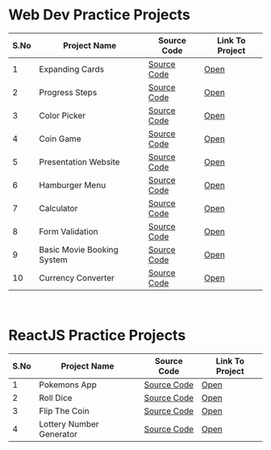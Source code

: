 # Web Dev Practice Projects


S.No | Project Name | Source Code |Link To Project
--- | --- | --- | ---
1 | Expanding Cards | [Source Code](https://github.com/Nikhil2408/Web-Dev-Practice-Projects/tree/main/Expanding%20Cards) | [Open](https://brave-einstein-edde9c.netlify.app)
2 | Progress Steps  | [Source Code](https://github.com/Nikhil2408/Web-Dev-Practice-Projects/tree/main/Progress%20Steps) | [Open](https://reverent-roentgen-8ec006.netlify.app/)
3 | Color Picker    | [Source Code](https://github.com/Nikhil2408/Web-Dev-Practice-Projects/tree/main/Color%20Picker) | [Open](https://serene-yonath-c601ae.netlify.app)
4 | Coin Game       | [Source Code](https://github.com/Nikhil2408/Web-Dev-Practice-Projects/tree/main/Coin%20Game) | [Open](https://festive-hugle-063ab0.netlify.app)
5 | Presentation Website | [Source Code](https://github.com/Nikhil2408/Web-Dev-Practice-Projects/tree/main/Presentation%20Website) | [Open](https://my-presentation1.netlify.app/)
6 | Hamburger Menu | [Source Code](https://github.com/Nikhil2408/Web-Dev-Practice-Projects/tree/main/Hamburger%20Menu) | [Open](https://hamburger-menu-animation.netlify.app)
7 | Calculator | [Source Code](https://github.com/Nikhil2408/Web-Dev-Practice-Projects/tree/main/Calculator) | [Open](https://chipper-profiterole-86fc52.netlify.app)
8 | Form Validation | [Source Code](https://github.com/Nikhil2408/Web-Dev-Practice-Projects/tree/main/Form%20Validation) | [Open](https://calm-centaur-38ce00.netlify.app)
9 | Basic Movie Booking System | [Source Code](https://github.com/Nikhil2408/Web-Dev-Practice-Projects/tree/main/Basic%20Movie%20Booking%20System) | [Open](https://basic-movie-book-system.netlify.app/)
10 | Currency Converter | [Source Code](https://github.com/Nikhil2408/Web-Dev-Practice-Projects/tree/main/CurrencyConverter) | [Open](https://currency-converter-webapp.netlify.app/)

<br>

# ReactJS Practice Projects

S.No | Project Name | Source Code |  Link To Project
--- | --- | --- | ---
1 | Pokemons App | [Source Code](https://github.com/Nikhil2408/pokemons-app) | [Open](https://master--stellular-crisp-e91b5b.netlify.app/)
2 | Roll Dice | [Source Code](https://github.com/Nikhil2408/roll-dice) | [Open](https://serene-otter-61674d.netlify.app/)
3 | Flip The Coin | [Source Code](https://github.com/Nikhil2408/flip-coin) | [Open](https://master--relaxed-nougat-1596d9.netlify.app/)
4 | Lottery Number Generator | [Source Code](https://github.com/Nikhil2408/lottery-number-generator) | [Open](https://master--adorable-belekoy-02df21.netlify.app/)


